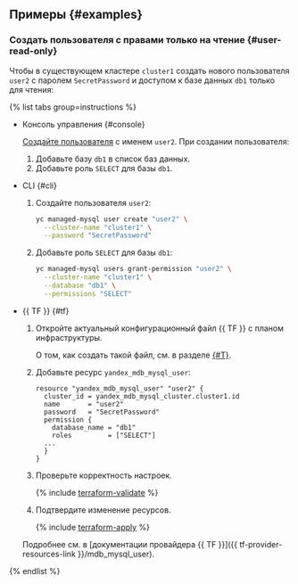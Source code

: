 ## Примеры {#examples}

### Создать пользователя с правами только на чтение {#user-read-only}

Чтобы в существующем кластере `cluster1` создать нового пользователя `user2` с паролем `SecretPassword` и доступом к базе данных `db1` только для чтения:

{% list tabs group=instructions %}

- Консоль управления {#console}

  [Создайте пользователя](../../managed-mysql/operations/cluster-users.md#adduser) с именем `user2`. При создании пользователя:

  1. Добавьте базу `db1` в список баз данных.
  1. Добавьте роль `SELECT` для базы `db1`.

- CLI {#cli}

  1. Создайте пользователя `user2`:

      ```bash
      yc managed-mysql user create "user2" \
        --cluster-name "cluster1" \
        --password "SecretPassword"
      ```

  1. Добавьте роль `SELECT` для базы `db1`:

      ```bash
      yc managed-mysql users grant-permission "user2" \
        --cluster-name "cluster1" \
        --database "db1" \
        --permissions "SELECT"
      ```

- {{ TF }} {#tf}

  1. Откройте актуальный конфигурационный файл {{ TF }} с планом инфраструктуры.

      О том, как создать такой файл, см. в разделе [{#T}](../../managed-mysql/operations/cluster-create.md).

  1. Добавьте ресурс `yandex_mdb_mysql_user`:

      ```hcl
      resource "yandex_mdb_mysql_user" "user2" {
        cluster_id = yandex_mdb_mysql_cluster.cluster1.id
        name       = "user2"
        password   = "SecretPassword"
        permission {
          database_name = "db1"
          roles         = ["SELECT"]
        ...
        }
      }
      ```

  1. Проверьте корректность настроек.

      {% include [terraform-validate](../../_includes/mdb/terraform/validate.md) %}

  1. Подтвердите изменение ресурсов.

      {% include [terraform-apply](../../_includes/mdb/terraform/apply.md) %}

  Подробнее см. в [документации провайдера {{ TF }}]({{ tf-provider-resources-link }}/mdb_mysql_user).

{% endlist %}
